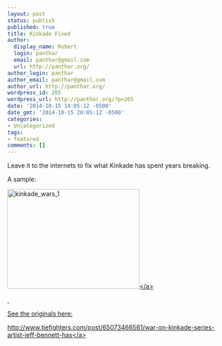 ```yaml
---
layout: post
status: publish
published: true
title: Kinkade Fixed
author:
  display_name: Robert
  login: panthar
  email: panthar@gmail.com
  url: http://panthar.org/
author_login: panthar
author_email: panthar@gmail.com
author_url: http://panthar.org/
wordpress_id: 265
wordpress_url: http://panthar.org/?p=265
date: '2014-10-15 14:05:12 -0500'
date_gmt: '2014-10-15 20:05:12 -0500'
categories:
- Uncategorized
tags:
- featured
comments: []
---
```

<p>Leave it to the internets to fix what Kinkade has spent years breaking.</p>
<p>A sample:</p>
<p><a href="http:&#47;&#47;panthar.org&#47;wp-content&#47;uploads&#47;2014&#47;10&#47;kinkade_wars_1.jpg"><img class="alignnone size-medium wp-image-332" src="http:&#47;&#47;panthar.org&#47;wp-content&#47;uploads&#47;2014&#47;10&#47;kinkade_wars_1-300x225.jpg" alt="kinkade_wars_1" width="300" height="225" &#47;><&#47;a></p>
<p>&nbsp;</p>
<p>See the originals here:</p>
<p><a href="http:&#47;&#47;www.tiefighters.com&#47;post&#47;65073466561&#47;war-on-kinkade-series-artist-jeff-bennett-has">http:&#47;&#47;www.tiefighters.com&#47;post&#47;65073466561&#47;war-on-kinkade-series-artist-jeff-bennett-has<&#47;a></p>
